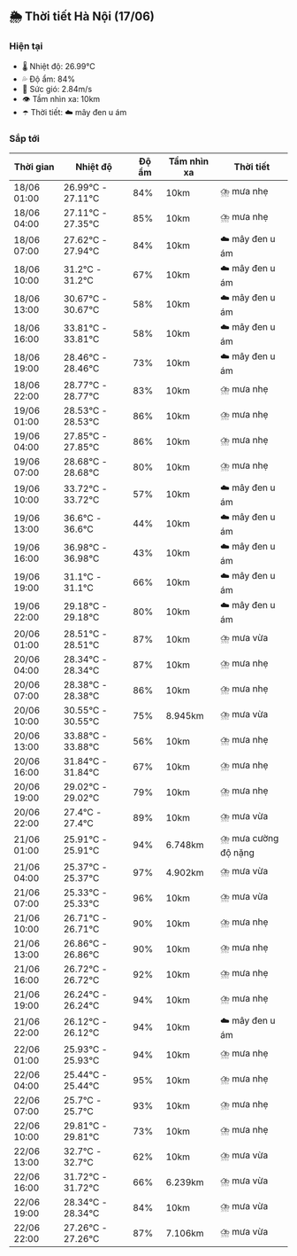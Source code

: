 ## 🌦️ Thời tiết Hà Nội (17/06)

### Hiện tại

- 🌡️ Nhiệt độ: 26.99℃
- 💦 Độ ẩm: 84%
- 💨 Sức gió: 2.84m/s
- 👁️ Tầm nhìn xa: 10km
- ☂️ Thời tiết: ☁️ mây đen u ám

### Sắp tới

| Thời gian | Nhiệt độ | Độ ẩm | Tầm nhìn xa | Thời tiết |
| --- | --- | --- | --- | --- |
| 18/06 01:00 | 26.99℃ - 27.11℃ | 84% | 10km | ⛈️ mưa nhẹ |
| 18/06 04:00 | 27.11℃ - 27.35℃ | 85% | 10km | ⛈️ mưa nhẹ |
| 18/06 07:00 | 27.62℃ - 27.94℃ | 84% | 10km | ☁️ mây đen u ám |
| 18/06 10:00 | 31.2℃ - 31.2℃ | 67% | 10km | ☁️ mây đen u ám |
| 18/06 13:00 | 30.67℃ - 30.67℃ | 58% | 10km | ☁️ mây đen u ám |
| 18/06 16:00 | 33.81℃ - 33.81℃ | 58% | 10km | ☁️ mây đen u ám |
| 18/06 19:00 | 28.46℃ - 28.46℃ | 73% | 10km | ☁️ mây đen u ám |
| 18/06 22:00 | 28.77℃ - 28.77℃ | 83% | 10km | ⛈️ mưa nhẹ |
| 19/06 01:00 | 28.53℃ - 28.53℃ | 86% | 10km | ⛈️ mưa nhẹ |
| 19/06 04:00 | 27.85℃ - 27.85℃ | 86% | 10km | ⛈️ mưa nhẹ |
| 19/06 07:00 | 28.68℃ - 28.68℃ | 80% | 10km | ⛈️ mưa nhẹ |
| 19/06 10:00 | 33.72℃ - 33.72℃ | 57% | 10km | ☁️ mây đen u ám |
| 19/06 13:00 | 36.6℃ - 36.6℃ | 44% | 10km | ☁️ mây đen u ám |
| 19/06 16:00 | 36.98℃ - 36.98℃ | 43% | 10km | ☁️ mây đen u ám |
| 19/06 19:00 | 31.1℃ - 31.1℃ | 66% | 10km | ☁️ mây đen u ám |
| 19/06 22:00 | 29.18℃ - 29.18℃ | 80% | 10km | ☁️ mây đen u ám |
| 20/06 01:00 | 28.51℃ - 28.51℃ | 87% | 10km | ⛈️ mưa vừa |
| 20/06 04:00 | 28.34℃ - 28.34℃ | 87% | 10km | ⛈️ mưa nhẹ |
| 20/06 07:00 | 28.38℃ - 28.38℃ | 86% | 10km | ⛈️ mưa nhẹ |
| 20/06 10:00 | 30.55℃ - 30.55℃ | 75% | 8.945km | ⛈️ mưa vừa |
| 20/06 13:00 | 33.88℃ - 33.88℃ | 56% | 10km | ⛈️ mưa nhẹ |
| 20/06 16:00 | 31.84℃ - 31.84℃ | 67% | 10km | ⛈️ mưa nhẹ |
| 20/06 19:00 | 29.02℃ - 29.02℃ | 79% | 10km | ⛈️ mưa nhẹ |
| 20/06 22:00 | 27.4℃ - 27.4℃ | 89% | 10km | ⛈️ mưa vừa |
| 21/06 01:00 | 25.91℃ - 25.91℃ | 94% | 6.748km | ⛈️ mưa cường độ nặng |
| 21/06 04:00 | 25.37℃ - 25.37℃ | 97% | 4.902km | ⛈️ mưa vừa |
| 21/06 07:00 | 25.33℃ - 25.33℃ | 96% | 10km | ⛈️ mưa vừa |
| 21/06 10:00 | 26.71℃ - 26.71℃ | 90% | 10km | ⛈️ mưa nhẹ |
| 21/06 13:00 | 26.86℃ - 26.86℃ | 90% | 10km | ⛈️ mưa nhẹ |
| 21/06 16:00 | 26.72℃ - 26.72℃ | 92% | 10km | ⛈️ mưa nhẹ |
| 21/06 19:00 | 26.24℃ - 26.24℃ | 94% | 10km | ⛈️ mưa nhẹ |
| 21/06 22:00 | 26.12℃ - 26.12℃ | 94% | 10km | ☁️ mây đen u ám |
| 22/06 01:00 | 25.93℃ - 25.93℃ | 94% | 10km | ⛈️ mưa nhẹ |
| 22/06 04:00 | 25.44℃ - 25.44℃ | 95% | 10km | ⛈️ mưa nhẹ |
| 22/06 07:00 | 25.7℃ - 25.7℃ | 93% | 10km | ⛈️ mưa nhẹ |
| 22/06 10:00 | 29.81℃ - 29.81℃ | 73% | 10km | ⛈️ mưa nhẹ |
| 22/06 13:00 | 32.7℃ - 32.7℃ | 62% | 10km | ⛈️ mưa vừa |
| 22/06 16:00 | 31.72℃ - 31.72℃ | 66% | 6.239km | ⛈️ mưa vừa |
| 22/06 19:00 | 28.34℃ - 28.34℃ | 84% | 10km | ⛈️ mưa vừa |
| 22/06 22:00 | 27.26℃ - 27.26℃ | 87% | 7.106km | ⛈️ mưa vừa |
